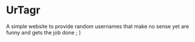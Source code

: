 # UrTagr
A simple website to provide random usernames that make no sense yet are funny and gets the job done ; )
